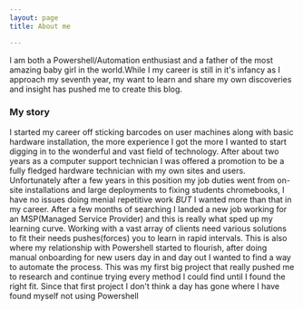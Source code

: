 ```yaml
---
layout: page
title: About me

---
```


I am both a Powershell/Automation enthusiast and a father of the most amazing baby girl in the world.While I my career is still in it's infancy as I approach my seventh year, my want to learn and share my own discoveries and insight has pushed me to create this blog.

### My story

I started my career off sticking barcodes on user machines along with basic hardware installation, the more experience I got the more I wanted to start digging in to the wonderful and vast field of technology. After about two years as a computer support technician I was offered a promotion to be a fully fledged hardware technician with my own sites and users. Unfortunately after a few years in this position my job duties went from on-site installations and large deployments to fixing students chromebooks, I have no issues doing menial repetitive work *BUT* I wanted more than that in my career. After a few months of searching I landed a new job working for an MSP(Managed Service Provider) and this is really what sped up my learning curve. Working with a vast array of clients need various solutions to fit their needs pushes(forces) you to learn in rapid intervals. This is also where my relationship with Powershell started to flourish, after doing manual onboarding for new users day in and day out I wanted to find a way to automate the process. This was my first big project that really pushed me to research and continue trying every method I could find until I found the right fit. Since that first project I don't think a day has gone where I have found myself not using Powershell
